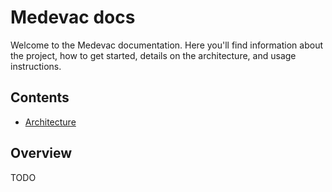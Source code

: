 # Medevac docs

Welcome to the Medevac documentation. Here you'll find information about the project, how to get started, details on the architecture, and usage instructions.

## Contents

- [Architecture](architecture.md)

## Overview

TODO
